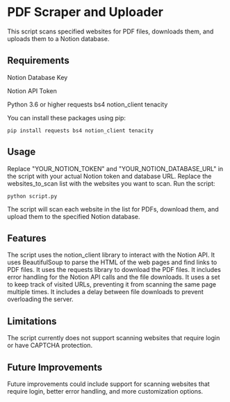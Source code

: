 <h1>PDF Scraper and Uploader</h1>
<p>This script scans specified websites for PDF files, downloads them, and uploads them to a Notion database.</p>

<h2>Requirements</h2>
<p>Notion Database Key</p>
<p>Notion API Token
<p>Python 3.6 or higher requests bs4 notion_client tenacity</p>
<p>You can install these packages using pip:</p>
<code>pip install requests bs4 notion_client tenacity</code>

<h2>Usage</h2>
<p>Replace "YOUR_NOTION_TOKEN" and "YOUR_NOTION_DATABASE_URL" in the script with your actual Notion token and database URL. Replace the websites_to_scan list with the websites you want to scan. Run the script:</p>
<code>python script.py</code>
<p>The script will scan each website in the list for PDFs, download them, and upload them to the specified Notion database.</p>

<h2>Features</h2>
<p>The script uses the notion_client library to interact with the Notion API. It uses BeautifulSoup to parse the HTML of the web pages and find links to PDF files. It uses the requests library to download the PDF files. It includes error handling for the Notion API calls and the file downloads. It uses a set to keep track of visited URLs, preventing it from scanning the same page multiple times. It includes a delay between file downloads to prevent overloading the server.</p>

<h2>Limitations</h2>
<p>The script currently does not support scanning websites that require login or have CAPTCHA protection.</p>

<h2>Future Improvements</h2>
<p>Future improvements could include support for scanning websites that require login, better error handling, and more customization options.</p>
